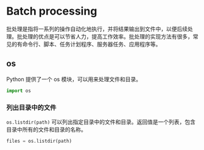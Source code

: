 # Batch processing
批处理是指将一系列的操作自动化地执行，并将结果输出到文件中，以便后续处理。批处理的优点是可以节省人力，提高工作效率。批处理的实现方法有很多，常见的有命令行、脚本、任务计划程序、服务器任务、应用程序等。
## os
Python 提供了一个 os 模块，可以用来处理文件和目录。
```python
import os
```

### 列出目录中的文件

`os.listdir(path)` 
可以列出指定目录中的文件和目录。返回值是一个列表，包含目录中所有的文件和目录的名称。
```python
files = os.listdir(path)
